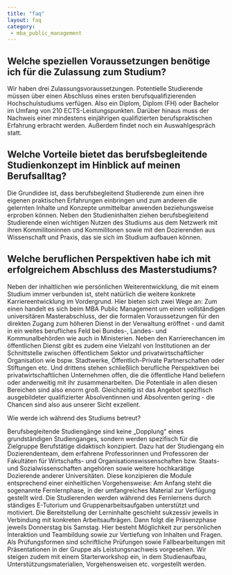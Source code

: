```yaml
---
title: "faq"
layout: faq
category: 
 - mba_public_management
---
```



## Welche speziellen Voraussetzungen benötige ich für die Zulassung zum Studium? 
 
Wir haben drei Zulassungsvoraussetzungen. Potentielle Studierende müssen über einen Abschluss eines ersten berufsqualifizierenden Hochschulstudiums verfügen. Also ein Diplom, Diplom (FH) oder Bachelor im Umfang von 210 ECTS-Leistungspunkten. Darüber hinaus muss der Nachweis einer mindestens einjährigen qualifizierten berufspraktischen Erfahrung erbracht werden. Außerdem findet noch ein Auswahlgespräch statt.

## Welche Vorteile bietet das berufsbegleitende Studienkonzept im Hinblick auf meinen Berufsalltag? 

Die Grundidee ist, dass berufsbegleitend Studierende zum einen ihre eigenen praktischen Erfahrungen einbringen und zum anderen die gelernten Inhalte und Konzepte unmittelbar anwenden beziehungsweise erproben können. Neben den Studieninhalten ziehen berufsbegleitend Studierende einen wichtigen Nutzen des Studiums aus dem Netzwerk mit ihren Kommilitoninnen und Kommilitonen sowie mit den Dozierenden aus Wissenschaft und Praxis, das sie sich im Studium aufbauen können.

## Welche beruflichen Perspektiven habe ich mit erfolgreichem Abschluss des Masterstudiums? 

Neben der inhaltlichen wie persönlichen Weiterentwicklung, die mit einem Studium immer verbunden ist, steht natürlich die weitere konkrete Karriereentwicklung im Vordergrund. Hier bieten sich zwei Wege an: Zum einen handelt es sich beim MBA Public Management um einen vollständigen universitären Masterabschluss, der die formalen Voraussetzungen für den direkten Zugang zum höheren Dienst in der Verwaltung eröffnet - und damit in ein weites berufliches Feld bei Bundes-, Landes- und Kommunalbehörden wie auch in Ministerien. Neben den Karrierechancen im öffentlichen Dienst gibt es zudem eine Vielzahl von Institutionen an der Schnittstelle zwischen öffentlichem Sektor und privatwirtschaftlicher Organisation wie bspw. Stadtwerke, Öffentlich-Private Partnerschaften oder Stiftungen etc. Und drittens stehen schließlich berufliche Perspektiven bei privatwirtschaftlichen Unternehmen offen, die die öffentliche Hand beliefern oder anderweitig mit ihr zusammenarbeiten. Die Potentiale in allen diesen Bereichen sind also enorm groß. Gleichzeitig ist das Angebot spezifisch ausgebildeter qualifizierter Absolventinnen und Absolventen gering - die Chancen sind also aus unserer Sicht exzellent.

Wie werde ich während des Studiums betreut? 

Berufsbegleitende Studiengänge sind keine „Dopplung" eines grundständigen Studienganges, sondern werden spezifisch für die Zielgruppe Berufstätige didaktisch konzipiert. Dazu hat der Studiengang ein Dozierendenteam, dem erfahrene Professorinnen und Professoren der Fakultäten für Wirtschafts- und Organisationswissenschaften bzw. Staats- und Sozialwissenschaften angehören sowie weitere hochkarätige Dozierende anderer Universitäten. Diese konzipieren die Module entsprechend einer einheitlichen Vorgehensweise: Am Anfang steht die sogenannte Fernlernphase, in der umfangreiches Material zur Verfügung gestellt wird. Die Studierenden werden während des Fernlernens durch ständiges E-Tutorium und Gruppenarbeitsaufgaben unterstützt und motiviert. Die Bereitstellung der Lerninhalte geschieht sukzessiv jeweils in Verbindung mit konkreten Arbeitsaufträgen. Dann folgt die Präsenzphase jeweils Donnerstag bis Samstag. Hier besteht Möglichkeit zur persönlichen Interaktion und Teambildung sowie zur Vertiefung von Inhalten und Fragen. Als Prüfungsformen sind schriftliche Prüfungen sowie Fallbearbeitungen mit Präsentationen in der Gruppe als Leistungsnachweis vorgesehen. Wir steigen zudem mit einem Starterworkshop ein, in dem Studienaufbau, Unterstützungsmaterialien, Vorgehensweisen etc. vorgestellt werden.